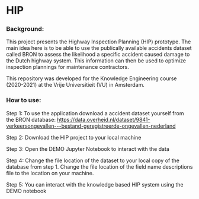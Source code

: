 # HIP
### Background:
This project presents the Highway Inspection Planning (HIP) prototype. The main idea here is to be able to use the publically available accidents dataset called BRON to assess the likelihood a specific accident caused damage to the Dutch highway system. This information can then be used to optimize inspection plannings for maintenance contractors.

This repository was developed for the Knowledge Engineering course (2020-2021) at the Vrije Universitieit (VU) in Amsterdam.


### How to use:
Step 1: To use the application download a accident dataset yourself from the BRON database:
    https://data.overheid.nl/dataset/9841-verkeersongevallen---bestand-geregistreerde-ongevallen-nederland

Step 2: Download the HIP project to your local machine

Step 3: Open the DEMO Jupyter Notebook to interact with the data

Step 4: Change the file location of the dataset to your local copy of the database from step 1. Change the file location of the field name descriptions file to the location on your machine.

Step 5: You can interact with the knowledge based HIP system using the DEMO notebook

